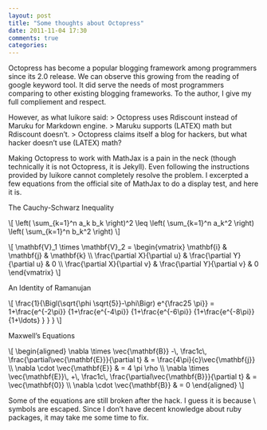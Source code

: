 ```yaml
---
layout: post
title: "Some thoughts about Octopress"
date: 2011-11-04 17:30
comments: true
categories: 
---
```

Octopress has become a popular blogging framework among programmers since its 2.0 release. We can observe this growing from the reading of google keyword tool. It did serve the needs of most programmers comparing to other existing blogging frameworks. To the author, I give my full compliement and respect.

However, as what luikore said: > Octopress uses Rdiscount instead of Maruku for Markdown engine. > Maruku supports \(LATEX\) math but Rdiscount doesn’t. > Octopress claims itself a blog for hackers, but what hacker doesn’t use \(LATEX\) math?

Making Octopress to work with MathJax is a pain in the neck (though technically it is not Octopress, it is Jekyll). Even following the instructions provided by luikore cannot completely resolve the problem. I excerpted a few equations from the official site of MathJax to do a display test, and here it is.

The Cauchy-Schwarz Inequality

\\[ \\left( \\sum_{k=1}^n a_k b_k \\right)^2 \\leq \\left( \\sum_{k=1}^n a_k^2 \\right) \\left( \\sum_{k=1}^n b_k^2 \\right) \\]

\\[ \\mathbf{V}_1 \\times \\mathbf{V}_2 = \\begin{vmatrix} \\mathbf{i} & \\mathbf{j} & \\mathbf{k} \\\\ \\frac{\\partial X}{\\partial u} & \\frac{\\partial Y}{\\partial u} & 0 \\\\ \\frac{\\partial X}{\\partial v} & \\frac{\\partial Y}{\\partial v} & 0 \\end{vmatrix} \\]

An Identity of Ramanujan

\\[ \\frac{1}{\\Bigl(\\sqrt{\\phi \\sqrt{5}}-\\phi\\Bigr) e^{\\frac25 \\pi}} = 1+\\frac{e^{-2\\pi}} {1+\\frac{e^{-4\\pi}} {1+\\frac{e^{-6\\pi}} {1+\\frac{e^{-8\\pi}} {1+\\ldots} } } } \\]

Maxwell’s Equations

\\[ \\begin{aligned} \\nabla \\times \\vec{\\mathbf{B}} -\\, \\frac1c\\, \\frac{\\partial\\vec{\\mathbf{E}}}{\\partial t} & = \\frac{4\\pi}{c}\\vec{\\mathbf{j}} \\\\ \\nabla \\cdot \\vec{\\mathbf{E}} & = 4 \\pi \\rho \\\\ \\nabla \\times \\vec{\\mathbf{E}}\\, +\\, \\frac1c\\, \\frac{\\partial\\vec{\\mathbf{B}}}{\\partial t} & = \\vec{\\mathbf{0}} \\\\ \\nabla \\cdot \\vec{\\mathbf{B}} & = 0 \\end{aligned} \\]

Some of the equations are still broken after the hack. I guess it is because \\ symbols are escaped. Since I don’t have decent knowledge about ruby packages, it may take me some time to fix.
